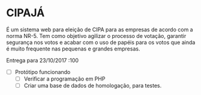 # CIPAJÁ

É um sistema web para eleição de CIPA para as empresas de acordo com a
norma NR-5. Tem como objetivo agilizar o processo de votação, garantir segurança nos
votos e acabar com o uso de papéis para os votos que ainda é muito frequente nas
pequenas e grandes empresas.

Entrega para 23/10/2017 :100
- [ ] Protótipo funcionando
  - [ ] Verificar a programação em PHP
  - [ ] Criar uma base de dados de homologação, para testes.
